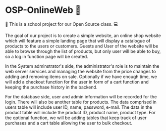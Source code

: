 # OSP-OnlineWeb 🔰

🏫 This is a school project for our Open Source class. 💻

The goal of our project is to create a simple website, an online shop website which will feature a simple landing page that will display a catalogue of products to the users or customers. Guests and User of the website will be able to browse through the list of products, but only user will be able to buy, so a log in function page will be created.

In the System adminstrator's side, the administrator's role is to maintain the web server services and managing the website from the price changes to adding and removing items on sale. Optionally if we have enough time, we will add a checkout function for the user in form of a cart function and keeping the purchase history in the backend.

For the database side, user and admin information will be recorded for the login. There will also be another table for products. The data comprised in users table will include user ID, name, password, e-mail. The data in the product table will include the product ID, product name, product type. For the optional function, we will be adding tables that keep track of user purchases and a cart table allowing the user to bulk checkout. 

